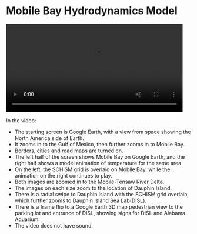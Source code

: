 # Mobile Bay Hydrodynamics Model 
<video allow="fullscreen" frameBorder="0" style="width:50vw" controls controlsList="nodownload" ><source src="https://renc.osn.xsede.org/ees210015-bucket01/img/video/disl.mp4" /></video>

In the video:
- The starting screen is Google Earth, with a view from space showing the North America side of Earth.
- It zooms in to the Gulf of Mexico, then further zooms in to Mobile Bay.
- Borders, cities and road maps are turned on.
- The left half of the screen shows Mobile Bay on Google Earth, and the right half shows a model animation of temperature for the same area.
- On the left, the SCHISM grid is overlaid on Mobile Bay, while the animation on the right continues to play.
- Both images are zoomed in to the Mobile-Tensaw River Delta.
- The images on each size zoom to the location of Dauphin Island.
- There is a radial swipe to Dauphin Island with the SCHISM grid overlain, which further zooms to Dauphin Island Sea Lab(DISL).
- There is a frame flip to a Google Earth 3D map pedestrian view to the parking lot and entrance of DISL, showing signs for DISL and Alabama Aquarium. 
- The video does not have sound.
